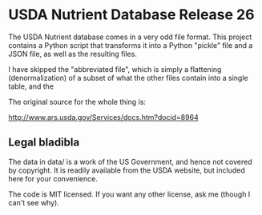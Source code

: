 USDA Nutrient Database Release 26
=================================

The USDA Nutrient database comes in a very odd file format. This
project contains a Python script that transforms it into a Python
"pickle" file and a JSON file, as well as the resulting files.


I have skipped the "abbreviated file", which is simply a flattening
(denormalization) of a subset of what the other files contain into a
single table, and the 

The original source for the whole thing is:

http://www.ars.usda.gov/Services/docs.htm?docid=8964

Legal bladibla
--------------

The data in data/ is a work of the US Government, and hence not
covered by copyright. It is readily available from the USDA website,
but included here for your convenience.

The code is MIT licensed. If you want any other license, ask me
(though I can't see why).





